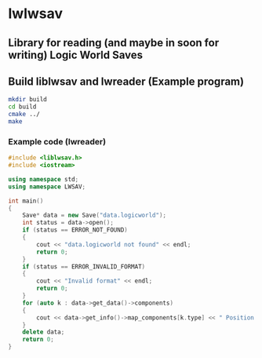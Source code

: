 # lwlwsav
## Library for reading (and maybe in soon for writing) Logic World Saves

## Build liblwsav and lwreader (Example program)
``` bash
mkdir build
cd build
cmake ../
make
```

### Example code (lwreader)
```cpp
#include <liblwsav.h>
#include <iostream>

using namespace std;
using namespace LWSAV;

int main()
{
	Save* data = new Save("data.logicworld");
	int status = data->open();
	if (status == ERROR_NOT_FOUND)
	{
		cout << "data.logicworld not found" << endl;
		return 0;
	}
	if (status == ERROR_INVALID_FORMAT)
	{
		cout << "Invalid format" << endl;
		return 0;
	}
	for (auto k : data->get_data()->components)
	{
		cout << data->get_info()->map_components[k.type] << " Position: {x: " << k.pos[0] << ", y: " << k.pos[1] << ", z: " << k.pos[2] << "}" << endl;
	}
	delete data;
	return 0;
}

```